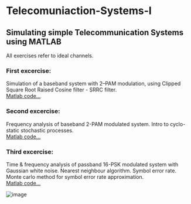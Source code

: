 # Telecomuniaction-Systems-I
## Simulating simple Telecommunication Systems using MATLAB
All exercises refer to ideal channels.

### First excercise:

Simulation of a baseband system with 2–PAM modulation, using
Clipped Square Root Raised Cosine filter - SRRC filter.<br />
[Matlab code...](https://github.com/smichailidis2/Telecomuniaction-Systems-I/blob/main/lab1/exercise_1.m)

### Second excercise:

Frequency analysis of baseband 2-PAM modulated system.
Intro to cyclo-static stochastic processes.<br />
[Matlab code...](https://github.com/smichailidis2/Telecomuniaction-Systems-I/blob/main/lab2/exercise_2.m)

### Third excercise:

Time & frequency analysis of passband 16-PSK modulated system with Gaussian white noise.
Nearest neighbour algorithm.
Symbol error rate. Monte carlo method for symbol error rate approximation.<br />
[Matlab code...](https://github.com/smichailidis2/Telecomuniaction-Systems-I/blob/main/lab3/exercise_3.m)

![image](https://user-images.githubusercontent.com/82328705/224491658-6980c355-766d-4ef4-98e4-6f616d5c9caf.png)

